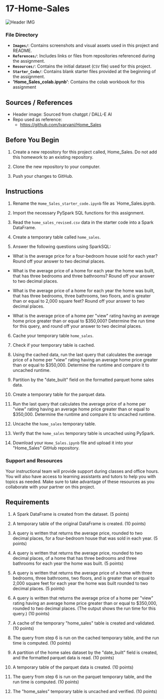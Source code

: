 # 17-Home-Sales
![Header IMG](Images/DALL·E_Housing_Sale.jpg)

### **File Directory**
- **`Images/`**: Contains screenshots and visual assets used in this project and README.
- **`References/`**: Includes links or files from repositories referenced during the assignment.
- **`Resources/`**: Contains the initial dataset (`CSV` file) used for this project.
- **`Starter_Code/`**: Contains blank starter files provided at the beginning of the assignment.
- **'Home_Sales_colab.ipynb'**: Contains the colab workbook for this assignment 

## Sources / References
- Header image: Sourced from chatgpt / DALL-E AI
- Repo used as reference: 
  * https://github.com/Ivarvani/Home_Sales

## Before You Begin 
1. Create a new repository for this project called, Home_Sales. Do not add this homework to an existing repository.

2. Clone the new repository to your computer.

3. Push your changes to GitHub.
	
## Instructions
1. Rename the `Home_Sales_starter_code.ipynb` file as `Home_Sales.ipynb.

2. Import the necessary PySpark SQL functions for this assignment.

3. Read the `home_sales_revised.csv` data in the starter code into a Spark DataFrame.

4. Create a temporary table called `home_sales`.

5. Answer the following questions using SparkSQL:

  * What is the average price for a four-bedroom house sold for each year? Round off your answer to two decimal places.

  * What is the average price of a home for each year the home was built, that has three bedrooms and three bathrooms? Round off your answer to two decimal places.

  * What is the average price of a home for each year the home was built, that has three bedrooms, three bathrooms, two floors, and is greater than or equal to 2,000 square feet? Round off your answer to two decimal places.

  * What is the average price of a home per "view" rating having an average home price greater than or equal to $350,000? Determine the run time for this query, and round off your answer to two decimal places.

6. Cache your temporary table `home_sales`.

7. Check if your temporary table is cached.

8. Using the cached data, run the last query that calculates the average price of a home per "view" rating having an average home price greater than or equal to $350,000. Determine the runtime and compare it to uncached runtime.

9. Partition by the "date_built" field on the formatted parquet home sales data.
 
10. Create a temporary table for the parquet data.

11. Run the last query that calculates the average price of a home per "view" rating having an average home price greater than or equal to $350,000. Determine the runtime and compare it to uncached runtime.

12. Uncache the `home_sales` temporary table.

13. Verify that the `home_sales` temporary table is uncached using PySpark.

14. Download your `Home_Sales.ipynb` file and upload it into your "Home_Sales" GitHub repository.

### Support and Resources
Your instructional team will provide support during classes and office hours. You will also have access to learning assistants and tutors to help you with topics as needed. Make sure to take advantage of these resources as you collaborate with your partner on this project.

## Requirements
1. A Spark DataFrame is created from the dataset. (5 points)

2. A temporary table of the original DataFrame is created. (10 points)

3. A query is written that returns the average price, rounded to two decimal places, for a four-bedroom house that was sold in each year. (5 points)

4. A query is written that returns the average price, rounded to two decimal places, of a home that has three bedrooms and three bathrooms for each year the home was built. (5 points)

5. A query is written that returns the average price of a home with three bedrooms, three bathrooms, two floors, and is greater than or equal to 2,000 square feet for each year the home was built rounded to two decimal places. (5 points)

6. A query is written that returns the average price of a home per "view" rating having an average home price greater than or equal to $350,000, rounded to two decimal places. (The output shows the run time for this query.) (10 points)

7. A cache of the temporary "home_sales" table is created and validated. (10 points)

8. The query from step 6 is run on the cached temporary table, and the run time is computed. (10 points)

9. A partition of the home sales dataset by the "date_built" field is created, and the formatted parquet data is read. (10 points)

10. A temporary table of the parquet data is created. (10 points)

11. The query from step 6 is run on the parquet temporary table, and the run time is computed. (10 points)

12. The "home_sales" temporary table is uncached and verified. (10 points)
